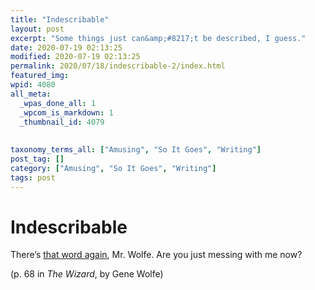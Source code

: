 ```yaml
---
title: "Indescribable"
layout: post
excerpt: "Some things just can&amp;#8217;t be described, I guess."
date: 2020-07-19 02:13:25
modified: 2020-07-19 02:13:25
permalink: 2020/07/18/indescribable-2/index.html
featured_img: 
wpid: 4080
all_meta: 
  _wpas_done_all: 1
  _wpcom_is_markdown: 1
  _thumbnail_id: 4079
  
  
taxonomy_terms_all: ["Amusing", "So It Goes", "Writing"]
post_tag: []
category: ["Amusing", "So It Goes", "Writing"]
tags: post
---
```


# Indescribable

There’s [that word again](https://patrickjohanneson.com/2014/01/15/a-lesson-in-a-line/), Mr. Wolfe. Are you just messing with me now?

(p. 68 in *The Wizard*, by Gene Wolfe)